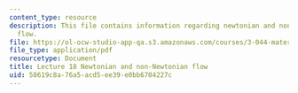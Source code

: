 ```yaml
---
content_type: resource
description: This file contains information regarding newtonian and non-newtonian
  flow.
file: https://ol-ocw-studio-app-qa.s3.amazonaws.com/courses/3-044-materials-processing-spring-2013/50619c8a76a5acd5ee39e0bb6704227c_MIT3_044S13_Lec18.pdf
file_type: application/pdf
resourcetype: Document
title: Lecture 18 Newtonian and non-Newtonian flow
uid: 50619c8a-76a5-acd5-ee39-e0bb6704227c
---
```

